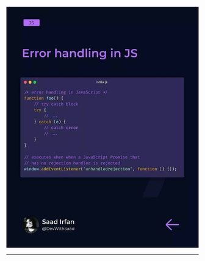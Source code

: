 ![error handling notes!](/02-JS-Advance/08-Error-handling/notes/Snapinsta.app_345465604_636955515113516_443218805588016337_n_1024.jpg "console notes")

---
